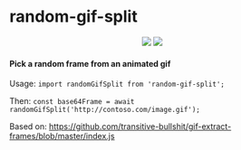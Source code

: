 # random-gif-split

<p align="center">
 <a href="https://badges.pufler.dev/visits/jeffersonlicet/random-gif-split"><img src="https://badges.pufler.dev/visits/jeffersonlicet/random-gif-split"></a>
 <a href="https://img.shields.io/npm/dt/random-gif-split?style=flat-square"><img src="https://img.shields.io/npm/dt/random-gif-split?style=flat-square"></a>
</p>
 
#### Pick a random frame from an animated gif
Usage:
`import randomGifSplit from 'random-gif-split';`

Then:
`const base64Frame = await randomGifSplit('http://contoso.com/image.gif');`

Based on:
https://github.com/transitive-bullshit/gif-extract-frames/blob/master/index.js
